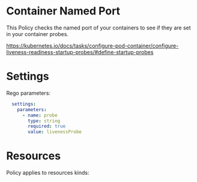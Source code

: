 # Container Named Port

This Policy checks the named port of your containers to see if they are set in your container probes. 


https://kubernetes.io/docs/tasks/configure-pod-container/configure-liveness-readiness-startup-probes/#define-startup-probes


# Settings

Rego parameters:
```yaml
  settings:
    parameters:
      - name: probe
        type: string
        required: true
        value: livenessProbe
```

# Resources
Policy applies to resources kinds:

